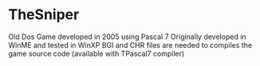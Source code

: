 # TheSniper
Old Dos Game developed in 2005 using Pascal 7 Originally developed in WinME and tested in WinXP
BGI and CHR files are needed to compiles the game source code (available with TPascal7 compiler)
